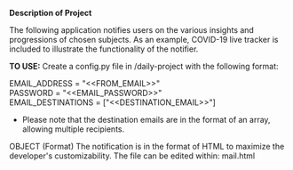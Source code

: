 **Description of Project**

The following application notifies users on the various insights and progressions of chosen subjects.
As an example, COVID-19 live tracker is included to illustrate the functionality of the notifier.


**TO USE:**
Create a config.py file in /daily-project with the following format:


EMAIL_ADDRESS = "<<FROM_EMAIL>>" \
PASSWORD = "<<EMAIL_PASSWORD>>" \
EMAIL_DESTINATIONS = ["<<DESTINATION_EMAIL>>"]


* Please note that the destination emails are in the format of an array, allowing multiple recipients.

OBJECT (Format)
The notification is in the format of HTML to maximize the developer's customizability. The file can be edited within: mail.html 

